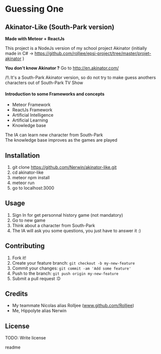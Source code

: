 <snippet>
  <content>
  
# Guessing One  
## Akinator-Like (South-Park version)
__Made with Meteor + ReactJs__

This project is a NodeJs version of my school project Akinator (initially made in C# ->
https://github.com/rolljee/epsi-project/tree/master/projet-akinator )

__You don't know Akinator ?__ Go to http://en.akinator.com/

/!\ It's a South-Park Akinator version, so do not try to make guess anothers characters out of South-Park TV Show
 
#### Introduction to some Frameworks and concepts

- Meteor Framework
- ReactJs Framework
- Artificial Intelligence
- Artificial Learning
- Knowledge base

The IA can learn new character from South-Park  
The knowledge base improves as the games are played

## Installation
1.  git clone https://github.com/Nerwin/akinator-like.git
2.  cd akinator-like
3.  meteor npm install
4.  meteor run
5.  go to localhost:3000

## Usage
1.  Sign In for get personnal history game (not mandatory)
2.  Go to new game
3.  Think about a character from South-Park
4.  The IA will ask you some questions, you just have to answer it :)

## Contributing
1. Fork it!
2. Create your feature branch: `git checkout -b my-new-feature`
3. Commit your changes: `git commit -am 'Add some feature'`
4. Push to the branch: `git push origin my-new-feature`
5. Submit a pull request :D

## Credits
- My teammate Nicolas alias Rolljee (www.github.com/Rolljee)
- Me, Hippolyte alias Nerwin

## License
TODO: Write license


</content>
  <tabTrigger>readme</tabTrigger>
</snippet>
